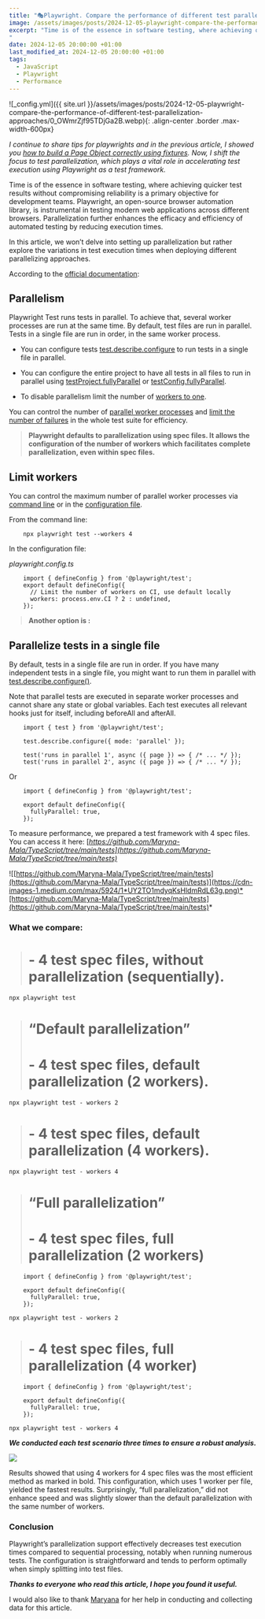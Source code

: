 ```yaml
---
title: "🎭Playwright. Compare the performance of different test parallelization approaches."
image: /assets/images/posts/2024-12-05-playwright-compare-the-performance-of-different-test-parallelization-approaches/0_OWmrZjf95TDjGa2B.webp
excerpt: "Time is of the essence in software testing, where achieving quicker test results without compromising reliability is a primary objective for development teams. Playwright, an open-source browser automation library, is instrumental in testing modern web applications across different browsers. Parallelization further enhances the efficacy and efficiency of automated testing by reducing execution times.
"
date: 2024-12-05 20:00:00 +01:00
last_modified_at: 2024-12-05 20:00:00 +01:00
tags:
  - JavaScript
  - Playwright
  - Performance
---
```


![_config.yml]({{ site.url }}/assets/images/posts/2024-12-05-playwright-compare-the-performance-of-different-test-parallelization-approaches/0_OWmrZjf95TDjGa2B.webp){: .align-center .border .max-width-600px}

*I continue to share tips for playwrights and in the previous article, I showed you [how to build a Page Object correctly using fixtures](https://medium.com/softwaretestingdaily/playwright-how-to-build-page-object-correctly-using-fixtures-ff0a8c05b395). Now, I shift the focus to test parallelization, which plays a vital role in accelerating test execution using Playwright as a test framework.*

Time is of the essence in software testing, where achieving quicker test results without compromising reliability is a primary objective for development teams. Playwright, an open-source browser automation library, is instrumental in testing modern web applications across different browsers. Parallelization further enhances the efficacy and efficiency of automated testing by reducing execution times.

In this article, we won’t delve into setting up parallelization but rather explore the variations in test execution times when deploying different parallelizing approaches.

According to the [official documentation](https://playwright.dev/docs/test-parallel):

## Parallelism[​](https://playwright.dev/docs/test-parallel#introduction)

Playwright Test runs tests in parallel. To achieve that, several worker processes are run at the same time. By default, test files are run in parallel. Tests in a single file are run in order, in the same worker process.

* You can configure tests [test.describe.configure](https://playwright.dev/docs/test-parallel#parallelize-tests-in-a-single-file) to run tests in a single file in parallel.

* You can configure the entire project to have all tests in all files to run in parallel using [testProject.fullyParallel](https://playwright.dev/docs/api/class-testproject#test-project-fully-parallel) or [testConfig.fullyParallel](https://playwright.dev/docs/api/class-testconfig#test-config-fully-parallel).

* To disable parallelism limit the number of [workers to one](https://playwright.dev/docs/test-parallel#disable-parallelism).

You can control the number of [parallel worker processes](https://playwright.dev/docs/test-parallel#limit-workers) and [limit the number of failures](https://playwright.dev/docs/test-parallel#limit-failures-and-fail-fast) in the whole test suite for efficiency.
> **Playwright defaults to parallelization using spec files. It allows the configuration of the number of workers which facilitates complete parallelization, even within spec files.**

## Limit workers[​](https://playwright.dev/docs/test-parallel#limit-workers)

You can control the maximum number of parallel worker processes via [command line](https://playwright.dev/docs/test-cli) or in the [configuration file](https://playwright.dev/docs/test-configuration).

From the command line:
```
    npx playwright test --workers 4
```
In the configuration file:

*playwright.config.ts*
```
    import { defineConfig } from '@playwright/test';
    export default defineConfig({
      // Limit the number of workers on CI, use default locally
      workers: process.env.CI ? 2 : undefined,
    });
```
> **Another option is :**

## Parallelize tests in a single file[​](https://playwright.dev/docs/test-parallel#parallelize-tests-in-a-single-file)

By default, tests in a single file are run in order. If you have many independent tests in a single file, you might want to run them in parallel with [test.describe.configure()](https://playwright.dev/docs/api/class-test#test-describe-configure).

Note that parallel tests are executed in separate worker processes and cannot share any state or global variables. Each test executes all relevant hooks just for itself, including beforeAll and afterAll.
```
    import { test } from '@playwright/test';
    
    test.describe.configure({ mode: 'parallel' });
    
    test('runs in parallel 1', async ({ page }) => { /* ... */ });
    test('runs in parallel 2', async ({ page }) => { /* ... */ });
```
Or
```
    import { defineConfig } from '@playwright/test';
    
    export default defineConfig({
      fullyParallel: true,
    });
```
To measure performance, we prepared a test framework with 4 spec files. You can access it here: 
[*https://github.com/Maryna-Mala/TypeScript/tree/main/tests](https://github.com/Maryna-Mala/TypeScript/tree/main/tests)*

![[https://github.com/Maryna-Mala/TypeScript/tree/main/tests](https://github.com/Maryna-Mala/TypeScript/tree/main/tests)](https://cdn-images-1.medium.com/max/5924/1*UY2TO1mdyqKsHldmRdL63g.png)*[https://github.com/Maryna-Mala/TypeScript/tree/main/tests](https://github.com/Maryna-Mala/TypeScript/tree/main/tests)*

### What we compare:
> # - 4 test spec files, without parallelization (sequentially).

    npx playwright test
> # “Default parallelization”
> # - 4 test spec files, default parallelization (2 workers).

    npx playwright test - workers 2
> # - 4 test spec files, default parallelization (4 workers).

    npx playwright test - workers 4
> # “Full parallelization”
> # - 4 test spec files, full parallelization (2 workers)
```
    import { defineConfig } from '@playwright/test';
    
    export default defineConfig({
      fullyParallel: true,
    });
```
    npx playwright test - workers 2
> # - 4 test spec files, full parallelization (4 worker)
```
    import { defineConfig } from '@playwright/test';
    
    export default defineConfig({
      fullyParallel: true,
    });
```
    npx playwright test - workers 4

***We conducted each test scenario three times to ensure a robust analysis.***

![](https://cdn-images-1.medium.com/max/2000/1*dF0nWBD7a8abqR7-1ZaPqw.png)

Results showed that using 4 workers for 4 spec files was the most efficient method as marked in bold. This configuration, which uses 1 worker per file, yielded the fastest results. Surprisingly, “full parallelization,” did not enhance speed and was slightly slower than the default parallelization with the same number of workers.

### Conclusion

Playwright’s parallelization support effectively decreases test execution times compared to sequential processing, notably when running numerous tests. The configuration is straightforward and tends to perform optimally when simply splitting into test files.

***Thanks to everyone who read this article, I hope you found it useful.***

I would also like to thank [Maryana](https://www.linkedin.com/in/maryna-mala-5592a5177) for her help in conducting and collecting data for this article.